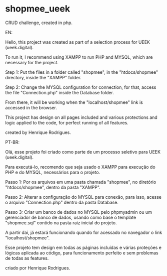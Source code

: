 # shopmee_ueek
CRUD challenge, created in php.

EN: 

Hello, this project was created as part of a selection process for UEEK (ueek.digital).

To run it, I recommend using XAMPP to run PHP and MYSQL, which are necessary for the project.

Step 1: Put the files in a folder called "shopmee", in the "htdocs/shopmee" directory, inside the "XAMPP" folder.

Step 2: Change the MYSQL configuration for connection, for that, access the file "Connection.php" inside the Database folder.

From there, it will be working when the "localhost/shopmee" link is accessed in the browser.

This project has design on all pages included and various protections and logic applied to the code, for perfect running of all features.

created by Henrique Rodrigues.

PT-BR:

Olá, esse projeto foi criado como parte de um processo seletivo para UEEK (ueek.digital).

Para executá-lo,  recomendo que seja usado o XAMPP para execução do PHP e do MYSQL, necessários para o projeto.

Passo 1: Por os arquivos em uma pasta chamada "shopmee", no diretório "htdocs/shopmee", dentro da pasta "XAMPP".

Passo 2: Alterar a configuração do MYSQL para conexão, para isso, acesse o arquivo "Connection.php" dentro da pasta Database.

Passo 3: Criar um banco de dados no MYSQL pelo phpmyadmin ou um gerenciador de banco de dados, usando como base o template "shopmee.sql" contido na pasta raiz inicial do projeto.

A partir dai, já estará funcionando quando for acessado no navegador o link "localhost/shopmee".

Esse projeto tem design em todas as páginas incluídas e várias proteções e lógicas aplicada ao código, para funcionamento perfeito e sem problemas de todas as features.

criado por Henrique Rodrigues.
